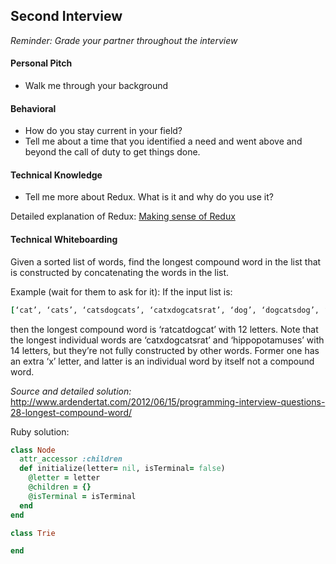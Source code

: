 ## Second Interview

*Reminder: Grade your partner throughout the interview*
#### Personal Pitch
- Walk me through your background

#### Behavioral
- How do you stay current in your field?
- Tell me about a time that you identified a need and went above and beyond the call of duty to get things done.

#### Technical Knowledge
- Tell me more about Redux. What is it and why do you use it?

Detailed explanation of Redux:
[Making sense of Redux](https://medium.freecodecamp.com/why-redux-makes-sense-to-me-and-how-i-conceptualize-it-c8a3a9db15ca#.x6so3uyn0)
#### Technical Whiteboarding
Given a sorted list of words, find the longest compound word in the list that is constructed by concatenating the words in the list.

Example (wait for them to ask for it):
If the input list is:
```ruby
[‘cat’, ‘cats’, ‘catsdogcats’, ‘catxdogcatsrat’, ‘dog’, ‘dogcatsdog’, ‘hippopotamuses’, ‘rat’, ‘ratcat’, ‘ratcatdog’, ‘ratcatdogcat’]
```
then the longest compound word is ‘ratcatdogcat’ with 12 letters. Note that the longest individual words are ‘catxdogcatsrat’ and ‘hippopotamuses’ with 14 letters, but they’re not fully constructed by other words. Former one has an extra ‘x’ letter, and latter is an individual word by itself not a compound word.


*Source and detailed solution:* http://www.ardendertat.com/2012/06/15/programming-interview-questions-28-longest-compound-word/

Ruby solution:
```ruby
class Node
  attr_accessor :children
  def initialize(letter= nil, isTerminal= false)
    @letter = letter
    @children = {}
    @isTerminal = isTerminal
  end
end

class Trie

end
```
